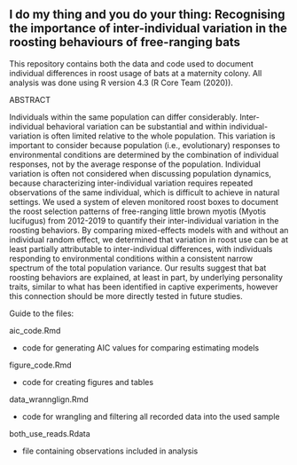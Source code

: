 ## I do my thing and you do your thing: Recognising the importance of inter-individual variation in the roosting behaviours of free-ranging bats

This repository contains both the data and code used to document individual differences in roost usage of bats at a maternity colony. All analysis was done using R version 4.3 (R Core Team (2020)).

ABSTRACT

Individuals within the same population can differ considerably. Inter-individual behavioral variation can be substantial and within individual-variation is often limited relative to the whole population. This variation is important to consider because population (i.e., evolutionary) responses to environmental conditions are determined by the combination of individual responses, not by the average response of the population. Individual variation is often not considered when discussing population dynamics, because characterizing inter-individual variation requires repeated observations of the same individual, which is difficult to achieve in natural settings. We used a system of eleven monitored roost boxes to document the roost selection patterns of free-ranging little brown myotis (Myotis lucifugus) from 2012-2019 to quantify their inter-individual variation in the roosting behaviors. By comparing mixed-effects models with and without an individual random effect, we determined that variation in roost use can be at least partially attributable to inter-individual differences, with individuals responding to environmental conditions within a consistent narrow spectrum of the total population variance. Our results suggest that bat roosting behaviors are explained, at least in part, by underlying personality traits, similar to what has been identified in captive experiments, however this connection should be more directly tested in future studies.


Guide to the files:

aic_code.Rmd
- code for generating AIC values for comparing estimating models
  
figure_code.Rmd
- code for creating figures and tables

data_wrannglign.Rmd
- code for wrangling and filtering all recorded data into the used sample

both_use_reads.Rdata
- file containing observations included in analysis 
